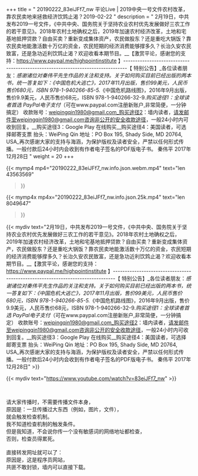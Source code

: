 +++
title = " 20190222_83eiJFf7_nw 平论Live |  2019中央一号文件农村改革，靠农民卖地来拯救经济饮鸩止渴？2019-02-22 "
description = " 2月19日，中共发布2019一号文件，《中共中央、国务院关于坚持农业农村优先发展做好三农工作的若干意见》。2018年农村土地确权之后，2019年加速农村经济改革，土地和宅基地抵押贷款？自由买卖？重新变成集体资产，农民做股东？还是重吃大锅饭？靠农民卖地能激活数十万亿的资金，农民短期的经济消费能够撑多久？长治久安农民致富，还是急功近利饮鸩止渴？欢迎收看本期节目。__【激赏平论，感谢您的支持：https://www.paypal.me/highpointinstitute 】_-------------------------------------------------------------------------------_【 特别公告】_各位读者朋友：_感谢诸位对秦伟平先生作品的关注和支持。_关于如何购买目前已经出版的两本书，统一答复如下：_《中国危机大逃亡》，2017年11月出版，售价99美元，人民币售价680元，ISBN 978-1-940266-85-5._《中国危机路线图》，2016年9月出版，售价9.9美元，人民币售价68元，ISBN 978-1-940266-32-9._购买途径1：全球读者首选 PayPal电子支付_（可在www.paypal.com注册新账户,非常简便，一分钟搞定）     收款账号：weipingqin1980@gmail.com_购买途径2：墙内读者，请发邮件至weipingqin1980@gmail.com咨询非公开的安全收款途径，一般24小时内可收到回复。__购买途径3：Google Play 在线购买__购买途径4：美国读者，可选择邮寄支票     抬头：WeiPing Qin     地址：PO Box 195, Shady Side, MD 20764, USA_再次感谢大家的支持与海涵，为保护版权及读者安全，严禁以任何形式传播。一般付款后24小时内会收到有作者电子签名的PDF版电子书。     秦伟平     2017年12月28日 "
weight = 20
+++

{{< mymp4 mp4="20190222_83eiJFf7_nw.info.json.webm.mp4" 
text="len 43563569"
>}}

{{< mymp4x  mp4x="20190222_83eiJFf7_nw.info.json.25k.mp4"
text="len 8049647"
>}}


{{< mydiv text="2月19日，中共发布2019一号文件，《中共中央、国务院关于坚持农业农村优先发展做好三农工作的若干意见》。2018年农村土地确权之后，2019年加速农村经济改革，土地和宅基地抵押贷款？自由买卖？重新变成集体资产，农民做股东？还是重吃大锅饭？靠农民卖地能激活数十万亿的资金，农民短期的经济消费能够撑多久？长治久安农民致富，还是急功近利饮鸩止渴？欢迎收看本期节目。__【激赏平论，感谢您的支持：https://www.paypal.me/highpointinstitute 】_-------------------------------------------------------------------------------_【 特别公告】_各位读者朋友：_感谢诸位对秦伟平先生作品的关注和支持。_关于如何购买目前已经出版的两本书，统一答复如下：_《中国危机大逃亡》，2017年11月出版，售价99美元，人民币售价680元，ISBN 978-1-940266-85-5._《中国危机路线图》，2016年9月出版，售价9.9美元，人民币售价68元，ISBN 978-1-940266-32-9._购买途径1：全球读者首选 PayPal电子支付_（可在www.paypal.com注册新账户,非常简便，一分钟搞定）     收款账号：weipingqin1980@gmail.com_购买途径2：墙内读者，请发邮件至weipingqin1980@gmail.com咨询非公开的安全收款途径，一般24小时内可收到回复。__购买途径3：Google Play 在线购买__购买途径4：美国读者，可选择邮寄支票     抬头：WeiPing Qin     地址：PO Box 195, Shady Side, MD 20764, USA_再次感谢大家的支持与海涵，为保护版权及读者安全，严禁以任何形式传播。一般付款后24小时内会收到有作者电子签名的PDF版电子书。     秦伟平     2017年12月28日" >}}
<br>

{{< mydiv text="https://www.youtube.com/watch?v=83eiJFf7_nw" >}}


<br>

请大家传播时，不需要传播文件本身，<br>
原因是：一旦传播过大东西（例如，图片，文件），<br>
就会触发检查机制。<br>
我不知道检查机制的触发条件。<br>
但是我知道，不会说你传一个没有敏感词的网络地址都检查，<br>
否则，检查员得累死。<br><br>
直接转发网址就可以了：<br>
原因是，这是程序员网站，<br>
共匪不敢封锁，墙内可以直接下载。


